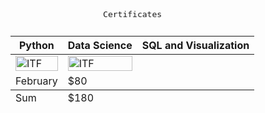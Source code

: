<table align='center'>
  <caption><div align='center'><kbd><br> Certificates <br><br></kbd></div></caption>
<thead>
<tr>
  <th>Python</th>
  <th>Data Science</th>
  <th>SQL and Visualization</th>
</tr>
</thead>
  
<tbody>
<tr>
  <td>
    <a target="blank" href="https://d34lllqo5jm5il.cloudfront.net/en/verify/35188065836243?ref=email">
      <img src="https://verified-bucket.s3.eu-central-1.amazonaws.com/cert/35188065836243.png" alt="ITF" width="100%" height="100%">
    </a>
  </td>
  <td><img src="https://verified-bucket.s3.eu-central-1.amazonaws.com/cert/35188065836243.png" alt="ITF" width="100%" height="100%"></td>
</tr>
<tr>
  <td>February</td>
  <td>$80</td>
</tr>
</tbody>
  
<tfoot>
<tr>
  <td>Sum</td>
  <td>$180</td>
</tr>
</tfoot>
</table>
